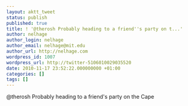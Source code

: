 ```yaml
---
layout: aktt_tweet
status: publish
published: true
title: ! '@therosh Probably heading to a friend''s party on t...'
author: nelhage
author_login: nelhage
author_email: nelhage@mit.edu
author_url: http://nelhage.com
wordpress_id: 1007
wordpress_url: http://twitter-5106010029035520
date: 2010-11-17 23:52:22.000000000 +01:00
categories: []
tags: []
---
```

@therosh Probably heading to a friend's party on the Cape
